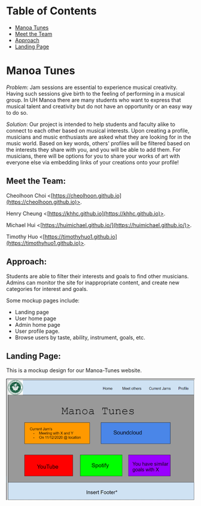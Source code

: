 
# Table of Contents

* [Manoa Tunes](#manoa-tunes)
* [Meet the Team](#meet-the-team)
* [Approach](#approach)
* [Landing Page](#landing-page)

# Manoa Tunes 

_Problem_: Jam sessions are essential to experience musical creativity. Having such sessions give birth to the feeling of performing in a musical group. In UH Manoa there are many students who want to express that musical talent and creativity but do not have an opportunity or an easy way to do so.

_Solution_: Our project is intended to help students and faculty alike to connect to each other based on musical interests. Upon creating a profile, musicians and music enthusiasts are asked what they are looking for in the music world. Based on key words, others' profiles will be filtered based on the interests they share with you, and you will be able to add them. For musicians, there will be options for you to share your works of art with everyone else via embedding links of your creations onto your profile!

## Meet the Team:

Cheolhoon Choi <[https://cheolhoon.github.io](https://cheolhoon.github.io)>. <br />

Henry Cheung <[https://khhc.github.io](https://khhc.github.io)>. <br />

Michael Hui <[https://huimichael.github.io/](https://huimichael.github.io/)>. <br />

Timothy Huo <[https://timothyhuo1.github.io](https://timothyhuo1.github.io)>. <br />

## Approach: 
Students are able to filter their interests and goals to find other musicians. <br /> 
Admins can monitor the site for inappropriate content, and create new categories for interest and goals. <br /> 
 
Some mockup pages include:
* Landing page
* User home page
* Admin home page
* User profile page.
* Browse users by taste, ability, instrument, goals, etc.


## Landing Page:
This is a mockup design for our Manoa-Tunes website.

<img src="images/Mockup3.png">
